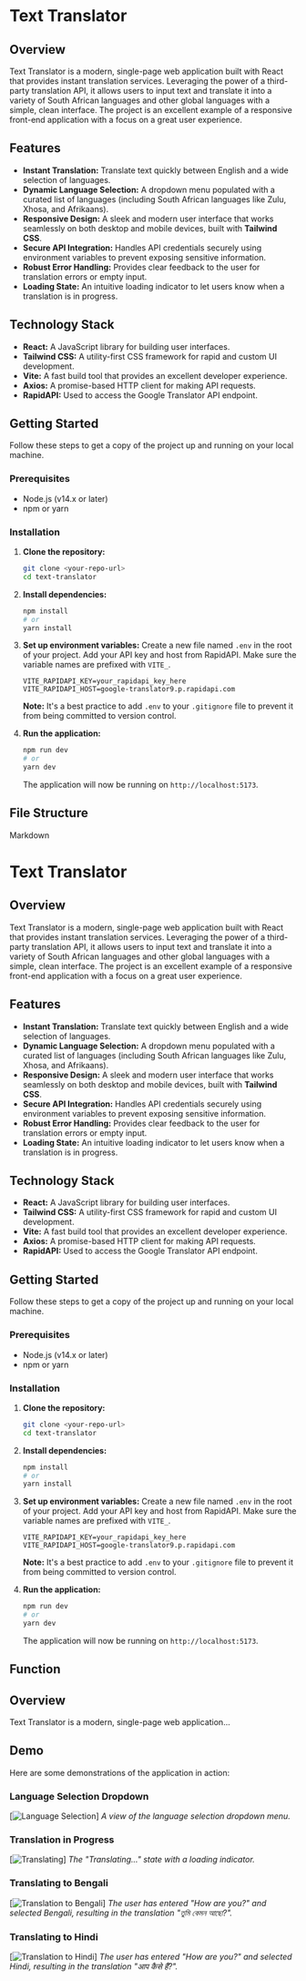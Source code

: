 # Text Translator

## Overview

Text Translator is a modern, single-page web application built with React that provides instant translation services. Leveraging the power of a third-party translation API, it allows users to input text and translate it into a variety of South African languages and other global languages with a simple, clean interface. The project is an excellent example of a responsive front-end application with a focus on a great user experience.

## Features

- **Instant Translation:** Translate text quickly between English and a wide selection of languages.
- **Dynamic Language Selection:** A dropdown menu populated with a curated list of languages (including South African languages like Zulu, Xhosa, and Afrikaans).
- **Responsive Design:** A sleek and modern user interface that works seamlessly on both desktop and mobile devices, built with **Tailwind CSS**.
- **Secure API Integration:** Handles API credentials securely using environment variables to prevent exposing sensitive information.
- **Robust Error Handling:** Provides clear feedback to the user for translation errors or empty input.
- **Loading State:** An intuitive loading indicator to let users know when a translation is in progress.

## Technology Stack

- **React:** A JavaScript library for building user interfaces.
- **Tailwind CSS:** A utility-first CSS framework for rapid and custom UI development.
- **Vite:** A fast build tool that provides an excellent developer experience.
- **Axios:** A promise-based HTTP client for making API requests.
- **RapidAPI:** Used to access the Google Translator API endpoint.

## Getting Started

Follow these steps to get a copy of the project up and running on your local machine.

### Prerequisites

- Node.js (v14.x or later)
- npm or yarn

### Installation

1.  **Clone the repository:**
    ```bash
    git clone <your-repo-url>
    cd text-translator
    ```

2.  **Install dependencies:**
    ```bash
    npm install
    # or
    yarn install
    ```

3.  **Set up environment variables:**
    Create a new file named `.env` in the root of your project.
    Add your API key and host from RapidAPI. Make sure the variable names are prefixed with `VITE_`.
    
    ```env
    VITE_RAPIDAPI_KEY=your_rapidapi_key_here
    VITE_RAPIDAPI_HOST=google-translator9.p.rapidapi.com
    ```
    
    **Note:** It's a best practice to add `.env` to your `.gitignore` file to prevent it from being committed to version control.

4.  **Run the application:**
    ```bash
    npm run dev
    # or
    yarn dev
    ```
    
    The application will now be running on `http://localhost:5173`.

## File Structure

Markdown

# Text Translator

## Overview

Text Translator is a modern, single-page web application built with React that provides instant translation services. Leveraging the power of a third-party translation API, it allows users to input text and translate it into a variety of South African languages and other global languages with a simple, clean interface. The project is an excellent example of a responsive front-end application with a focus on a great user experience.

## Features

- **Instant Translation:** Translate text quickly between English and a wide selection of languages.
- **Dynamic Language Selection:** A dropdown menu populated with a curated list of languages (including South African languages like Zulu, Xhosa, and Afrikaans).
- **Responsive Design:** A sleek and modern user interface that works seamlessly on both desktop and mobile devices, built with **Tailwind CSS**.
- **Secure API Integration:** Handles API credentials securely using environment variables to prevent exposing sensitive information.
- **Robust Error Handling:** Provides clear feedback to the user for translation errors or empty input.
- **Loading State:** An intuitive loading indicator to let users know when a translation is in progress.

## Technology Stack

- **React:** A JavaScript library for building user interfaces.
- **Tailwind CSS:** A utility-first CSS framework for rapid and custom UI development.
- **Vite:** A fast build tool that provides an excellent developer experience.
- **Axios:** A promise-based HTTP client for making API requests.
- **RapidAPI:** Used to access the Google Translator API endpoint.

## Getting Started

Follow these steps to get a copy of the project up and running on your local machine.

### Prerequisites

- Node.js (v14.x or later)
- npm or yarn

### Installation

1.  **Clone the repository:**
    ```bash
    git clone <your-repo-url>
    cd text-translator
    ```

2.  **Install dependencies:**
    ```bash
    npm install
    # or
    yarn install
    ```

3.  **Set up environment variables:**
    Create a new file named `.env` in the root of your project.
    Add your API key and host from RapidAPI. Make sure the variable names are prefixed with `VITE_`.
    
    ```env
    VITE_RAPIDAPI_KEY=your_rapidapi_key_here
    VITE_RAPIDAPI_HOST=google-translator9.p.rapidapi.com
    ```
    
    **Note:** It's a best practice to add `.env` to your `.gitignore` file to prevent it from being committed to version control.

4.  **Run the application:**
    ```bash
    npm run dev
    # or
    yarn dev
    ```
    
    The application will now be running on `http://localhost:5173`.


## Function
## Overview

Text Translator is a modern, single-page web application...

## Demo

Here are some demonstrations of the application in action:

### Language Selection Dropdown

[![Language Selection](Demo_images/Screenshot%20from%202025-08-11%2017-39-27.png)]
*A view of the language selection dropdown menu.*

### Translation in Progress

[![Translating](Demo_images/Screenshot%20from%202025-08-11%2017-39-42.png)]
*The "Translating..." state with a loading indicator.*

### Translating to Bengali

[![Translation to Bengali](Demo_images/Screenshot%20from%202025-08-11%2017-40-12.png)]
*The user has entered "How are you?" and selected Bengali, resulting in the translation "তুমি কেমন আছো?".*

### Translating to Hindi

[![Translation to Hindi](Demo_images/Screenshot%20from%202025-08-11%2017-39-57.png)]
*The user has entered "How are you?" and selected Hindi, resulting in the translation "आप कैसे हैं?".*

